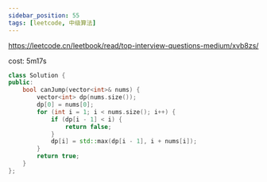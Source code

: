 ```yaml
---
sidebar_position: 55
tags: [leetcode, 中级算法]
---
```


https://leetcode.cn/leetbook/read/top-interview-questions-medium/xvb8zs/

cost: 5m17s

```cpp
class Solution {
public:
    bool canJump(vector<int>& nums) {
        vector<int> dp(nums.size());
        dp[0] = nums[0];
        for (int i = 1; i < nums.size(); i++) {
            if (dp[i - 1] < i) {
                return false;
            }
            dp[i] = std::max(dp[i - 1], i + nums[i]);
        }
        return true;
    }
};
```
